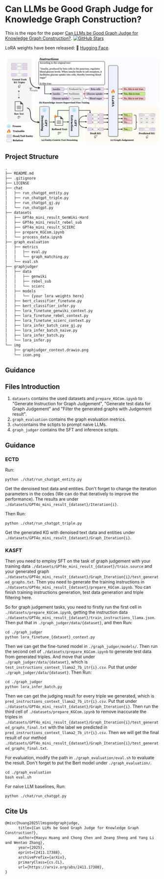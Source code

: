 # Can LLMs be Good Graph Judge for Knowledge Graph Construction?

This is the repo for the paper [Can LLMs be Good Graph Judge for Knowledge Graph Construction?](https://arxiv.org/abs/2411.17388). <a href="https://github.com/hhy-huang/GraphJudge" target="_blank">
    <img alt="GitHub Stars" src="https://img.shields.io/github/stars/hhy-huang/GraphJudge?style=social" />
</a>

LoRA weights have been released: 🤗 <a href="https://huggingface.co/HaoyuHuang2/graphjudger" target="_blank">Hugging Face</a>.



![Illustration of multi-agent collaborative framework](./img/graphjudger_context.drawio.png)

## Project Structure
```
.
├── README.md
├── .gitignore
├── LICENSE
├── chat
│   ├── run_chatgpt_entity.py
│   ├── run_chatgpt_triple.py
│   ├── run_chatgpt_gj.py
│   └── run_chatgpt.py
├── datasets
│   ├── GPT4o_mini_result_GenWiki-Hard
│   ├── GPT4o_mini_result_rebel_sub
│   ├── GPT4o_mini_result_SCIERC
│   ├── prepare_KGCom.ipynb
│   └── process_data.ipynb
├── graph_evaluation
│   ├── metrics
│   │   ├── eval.py
│   │   └── graph_matching.py
│   └── eval.sh
├── graphjudger
│   ├── data
│   │   ├── genwiki
│   │   ├── rebel_sub
│   │   └── scierc
│   ├── models
│   │   └── {your lora weights here}
│   ├── bert_classifier_finetune.py
│   ├── bert_classifier_infer.py
│   ├── lora_finetune_genwiki_context.py
│   ├── lora_finetune_rebel_context.py
│   ├── lora_finetune_scierc_context.py
│   ├── lora_infer_batch_case_gj.py
│   ├── lora_infer_batch_naive.py
│   ├── lora_infer_batch.py
│   └── lora_infer.py
└── img
    ├── graphjudger_context.drawio.png
    └── icon.png
```

## Guidance 

## Files Introduction
1. `datasets` contains the used datasets and `prepare_KGCom.ipynb` to "Generate Instruction for Graph Judgement", "Generate test data for Graph Judgement" and "Filter the generated graphs with Judgement result".
2. `graph_evaluation` contains the graph evaluation metrics.
3. `chat`contains the sctipts to prompt naive LLMs.
4. `graph_judger` contains the SFT and inference sctipts.


## Guidance 

### ECTD

Run:

```shell
python ./chat/run_chatgpt_entity.py
```

Get the denoised text data and entities. Don't forget to change the iteration parameters in the codes (We can do that iteratively to improve the performance). The results are under `./datasets/GPT4o_mini_result_{dataset}/Iteration{i}`. 

Then Run:

```shell
python ./chat/run_chatgpt_triple.py
```

Get the generated KG with denoised text data and entities under `./datasets/GPT4o_mini_result_{dataset}/Graph_Iteration{i}`.

### KASFT

Then you need to employ SFT on the task of graph judgement with your training data `./datasets/GPT4o_mini_result_{dataset}/train.source` and your generated graph `./datasets/GPT4o_mini_result_{dataset}/Graph_Iteration{i}/test_generated_graphs.txt`. Then you need to generate the training instructions in `./datasets/GPT4o_mini_result_{dataset}/prepare_KGCom.ipynb`. You can finish training instructions generation, test data generation and triple filtering here.

So for graph judgement tasks, you need to firstly run the first cell in `./datasets/prepare_KGCom.ipynb`, getting the instruction data `./datasets/GPT4o_mini_result_{dataset}/train_instructions_llama.json`. Then put that in `./graph_judger/data/{dataset}`, and then Run:

```shell
cd ./graph_judger
python lora_finetune_{dataset}_context.py
```

Then we can get the fine-tuned model in `./graph_judger/models/`. Then run the second cell of `./datasets/prepare_KGCom.ipynb` to generate test data from generated triples. And move that under `./graph_judger/data/{dataset}`, which is `test_instructions_context_llama2_7b_itr{i}.csv`. Put that under `./graph_judger/data/{dataset}`. Then Run:

```shell
cd ./graph_judger
python lora_infer_batch.py
```

Then we can get the judging result for every triple we generated, which is `pred_instructions_context_llama2_7b_itr{i}.csv`. Put that under `./datasets/GPT4o_mini_result_{dataset}/Graph_Iteration{i}`. Then run the third cell of `./datasets/prepare_KGCom.ipynb` to remove inaccurate the triples in `./datasets/GPT4o_mini_result_{dataset}/Graph_Iteration{i}/test_generated_graphs_final.txt` with the label we predicted in `pred_instructions_context_llama2_7b_itr{i}.csv`. Then we will get the final result of our method `./datasets/GPT4o_mini_result_{dataset}/Graph_Iteration{i}/test_generated_graphs_final.txt`.

For evaluation, modify the path in `./graph_evaluation/eval.sh` to evaluate the result. Don't forget to put the Bert model under `./graph_evaluation/`.

```shell
cd ./graph_evaluation
bash eval.sh
```

For naive LLM baselines, Run:

```shell
python ./chat/run_chatgpt.py
```

## Cite Us
```
@misc{huang2025llmsgoodgraphjudge,
      title={Can LLMs be Good Graph Judge for Knowledge Graph Construction?}, 
      author={Haoyu Huang and Chong Chen and Zeang Sheng and Yang Li and Wentao Zhang},
      year={2025},
      eprint={2411.17388},
      archivePrefix={arXiv},
      primaryClass={cs.CL},
      url={https://arxiv.org/abs/2411.17388}, 
}
```
